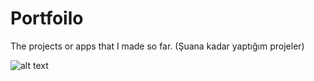 # Portfoilo
The projects or apps that I made so far. (Şuana kadar yaptığım projeler)

![alt text](https://prnt.sc/mjmn4i)
